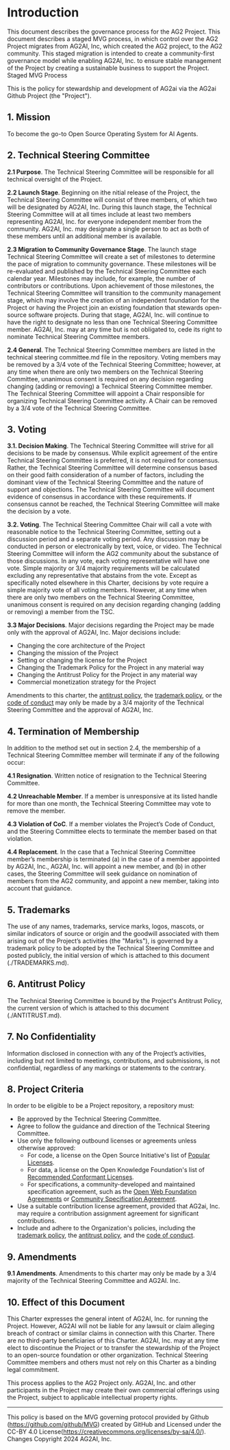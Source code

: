 # Introduction

This document describes the governance process for the AG2 Project. This document describes a staged MVG process, in which control over the AG2 Project migrates from AG2AI, Inc, which created the AG2 project, to the AG2 community. This staged migration is intended to create a community-first governance model while enabling AG2AI, Inc. to ensure stable management of the Project by creating a sustainable business to support the Project.
Staged MVG Process

This is the policy for stewardship and development of AG2ai via the AG2ai Github Project (the "Project"). 

## 1. Mission

To become the go-to Open Source Operating System for AI Agents.

## 2. Technical Steering Committee

**2.1 Purpose**. The Technical Steering Committee will be responsible for all technical oversight of the Project. 

**2.2 Launch Stage**. Beginning on ithe nitial release of the Project, the Technical Steering Committee will consist of three members, of which two will be designated by AG2AI, Inc. During this launch stage, the Technical Steering Committee will at all times include at least two members representing AG2AI, Inc. for everyone independent member from the community. AG2AI, Inc. may designate a single person to act as both of these members until an additional member is available.

**2.3 Migration to Community Governance Stage**. The launch stage Technical Steering Committee will create a set of milestones to determine the pace of migration to community governance. These milestones will be re-evaluated and published by the Technical Steering Committee each calendar year. Milestones may include, for example, the number of contributors or contributions. Upon achievement of those milestones, the Technical Steering Committee will transition to the community management stage, which may involve the creation of an independent foundation for the Project or having the Project join an existing foundation that stewards open-source software projects. During that stage, AG2AI, Inc. will continue to have the right to designate no less than one Technical Steering Committee member.  AG2AI, Inc. may at any time but is not obligated to, cede its right to nominate Technical Steering Committee members. 

**2.4 General**. The Technical Steering Committee members are listed in the technical steering committee.md file in the repository. Voting members may be removed by a 3/4 vote of the Technical Steering Committee; however, at any time when there are only two members on the Technical Steering Committee, unanimous consent is required on any decision regarding changing (adding or removing) a Technical Steering Committee member. The Technical Steering Committee will appoint a Chair responsible for organizing Technical Steering Committee activity. A Chair can be removed by a 3/4 vote of the Technical Steering Committee.

## 3. Voting

**3.1. Decision Making**. The Technical Steering Committee will strive for all decisions to be made by consensus. While explicit agreement of the entire Technical Steering Committee is preferred, it is not required for consensus. Rather, the Technical Steering Committee will determine consensus based on their good faith consideration of a number of factors, including the dominant view of the Technical Steering Committee and the nature of support and objections. The Technical Steering Committee will document evidence of consensus in accordance with these requirements. If consensus cannot be reached, the Technical Steering Committee will make the decision by a vote.

**3.2. Voting**. The Technical Steering Committee Chair will call a vote with reasonable notice to the Technical Steering Committee, setting out a discussion period and a separate voting period. Any discussion may be conducted in person or electronically by text, voice, or video. The Technical Steering Committee will inform the AG2 community about the substance of those discussions. In any vote, each voting representative will have one vote. Simple majority or 3/4 majority requirements will be calculated excluding any representative that abstains from the vote. Except as specifically noted elsewhere in this Charter, decisions by vote require a simple majority vote of all voting members. However, at any time when there are only two members on the Technical Steering Committee, unanimous consent is required on any decision regarding changing (adding or removing) a member from the TSC.

**3.3 Major Decisions**. Major decisions regarding the Project may be made only with the approval of AG2AI, Inc. Major decisions include:

- Changing the core architecture of the Project
- Changing the mission of the Project
- Setting or changing the license for the Project
- Changing the Trademark Policy for the Project in any material way
- Changing the Antitrust Policy for the Project in any material way
- Commercial monetization strategy for the Project

Amendments to this charter, the [antitrust policy](./ANTITRUST.md), the [trademark policy](./TRADEMARKS.md), or the [code of conduct](./CODE-OF-CONDUCT.md) may only be made by a 3/4 majority of the Technical Steering Committee and the approval of AG2AI, Inc.  

## 4. Termination of Membership

In addition to the method set out in section 2.4, the membership of a Technical Steering Committee member will terminate if any of the following occur:

**4.1 Resignation**. Written notice of resignation to the Technical Steering Committee.

**4.2 Unreachable Member**. If a member is unresponsive at its listed handle for more than one month, the Technical Steering Committee may vote to remove the member.

**4.3 Violation of CoC**. If a member violates the Project’s Code of Conduct, and the Steering Committee elects to terminate the member based on that violation.

**4.4 Replacement**. In the case that a Technical Steering Committee member’s membership is terminated (a) in the case of a member appointed by AG2AI, Inc., AG2AI, Inc. will appoint a new member, and (b) in other cases, the Steering Committee will seek guidance on nomination of members from the AG2 community, and appoint a new member, taking into account that guidance.

## 5. Trademarks

The use of any names, trademarks, service marks, logos, mascots, or similar indicators of source or origin and the goodwill associated with them arising out of the Project’s activities (the "Marks"), is governed by a trademark policy to be adopted by the Technical Steering Committee and posted publicly, the initial version of which is attached to this document (./TRADEMARKS.md). 

## 6. Antitrust Policy

The Technical Steering Committee is bound by the Project's Antitrust Policy, the current version of which is attached to this document (./ANTITRUST.md).

## 7. No Confidentiality

Information disclosed in connection with any of the Project’s activities, including but not limited to meetings, contributions, and submissions, is not confidential, regardless of any markings or statements to the contrary.

## 8. Project Criteria

In order to be eligible to be a Project repository, a repository  must:

* Be approved by the Technical Steering Committee.
* Agree to follow the guidance and direction of the Technical Steering Committee.
* Use only the following outbound licenses or agreements unless otherwise approved:
  - For code, a license on the Open Source Initiative's list of [Popular Licenses](https://opensource.org/licenses).
  - For data, a license on the Open Knowledge Foundation's list of [Recommended Conformant Licenses](http://opendefinition.org/licenses/).
  - For specifications, a community-developed and maintained specification agreement, such as the [Open Web Foundation Agreements](https://www.openwebfoundation.org/the-agreements) or [Community Specification Agreement](https://github.com/CommunitySpecification/1.0).
* Use a suitable contribution license agreement, provided that AG2ai, Inc. may require a contribution assignment agreement for significant contributions.
* Include and adhere to the Organization's policies, including the [trademark policy](./TRADEMARKS.md), the [antitrust policy](./ANTITRUST.md), and the [code of conduct](./CODE-OF-CONDUCT.md).

## 9. Amendments

**9.1 Amendments**. Amendments to this charter may only be made by a 3/4 majority of the Technical Steering Committee and AG2AI. Inc.

## 10. Effect of this Document 

This Charter expresses the general intent of AG2AI, Inc. for running the Project. However, AG2AI will not be liable for any lawsuit or claim alleging breach of contract or similar claims in connection with this Charter. There are no third-party beneficiaries of this Charter. AG2AI, Inc. may at any time elect to discontinue the Project or to transfer the stewardship of the Project to an open-source foundation or other organization. Technical Steering Committee members and others must not rely on this Charter as a binding legal commitment.

This process applies to the AG2 Project only. AG2AI, Inc. and other participants in the Project may create their own commercial offerings using the Project, subject to applicable intellectual property rights.

---
This policy is based on the MVG governing protocol provided by Github (https://github.com/github/MVG) created by GitHub and Licensed under the CC-BY 4.0 License(https://creativecommons.org/licenses/by-sa/4.0/).
Changes Copyright 2024 AG2AI, Inc.
